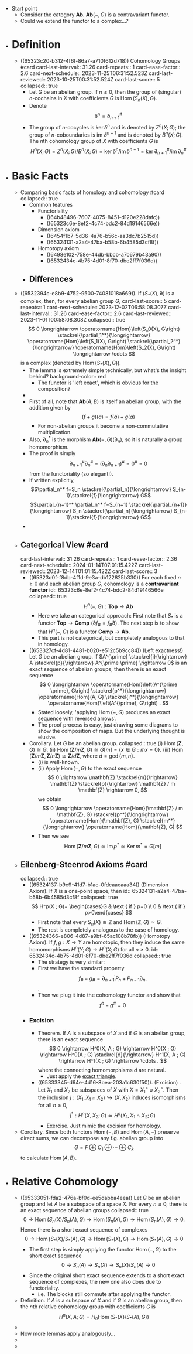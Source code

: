 - Start point
	- Consider the category $\mathbf {Ab}$.
	  $\mathbf{Ab}(-,G)$ is a contravariant functor.
	- Could we extend the functor to a complex...?
- # Definition
	- ((65323c20-b312-4f6f-86a7-a710f612d718)) Cohomology Groups #card
	  card-last-interval:: 31.26
	  card-repeats:: 1
	  card-ease-factor:: 2.6
	  card-next-schedule:: 2023-11-25T06:31:52.523Z
	  card-last-reviewed:: 2023-10-25T00:31:52.524Z
	  card-last-score:: 5
	  collapsed:: true
		- Let $G$ be an abelian group. If $n \geq 0$, then the group of (singular) $n$-cochains in $X$ with coefficients $G$ is $\operatorname{Hom}\left(S_n(X), G\right)$.
		- Denote 
		  $$
		  \delta^n=\partial_{n+1}^{\#}
		  $$
		- The group of $n$-cocycles is $\operatorname{ker} \delta^n$ and is denoted by $Z^n(X ; G)$; the group of $n$-coboundaries is im $\delta^{n-1}$ and is denoted by $B^n(X ; G)$. The $n$th cohomology group of $X$ with coefficients $G$ is
		  $$
		  H^n(X ; G)=Z^n(X ; G) / B^n(X ; G)=\operatorname{ker} \delta^n / \operatorname{im} \delta^{n-1}=\operatorname{ker} \partial_{n+1}^{\#} / \operatorname{im} \partial_n^{\#}
		  $$
- # Basic Facts
	- Comparing basic facts of homology and cohomology #card
	  collapsed:: true
		- Common features
			- Functoriality
				- ((64b48496-7607-4075-8451-d120e228dafc))
				- ((65323c6e-8ef2-4c74-bdc2-84d19146566e))
			- Dimension axiom
				- ((6454f1b7-5d36-4a76-b56c-aa3dc7b2515d))
				- ((65324131-a2a4-47ba-b58b-6b4585d3cf8f))
			- Homotopy axiom
				- ((6498e102-758e-44db-bbcb-a7c679b43a90))
				- ((6532434c-4b75-4d01-8f70-dbe2ff7f036d))
		- Differences
			-
	- ((6532394c-e8b9-4752-9500-74081018a669)). If $\left(S_*(X), \partial\right)$ is a complex, then, for every abelian group $G$,
	  card-last-score:: 5
	  card-repeats:: 1
	  card-next-schedule:: 2023-12-02T06:58:08.307Z
	  card-last-interval:: 31.26
	  card-ease-factor:: 2.6
	  card-last-reviewed:: 2023-11-01T00:58:08.308Z
	  collapsed:: true
	  $$
	  0 \longrightarrow \operatorname{Hom}\left(S_0(X), G\right) \stackrel{\partial_1^*}{\longrightarrow} \operatorname{Hom}\left(S_1(X), G\right) \stackrel{\partial_2^*}{\longrightarrow} \operatorname{Hom}\left(S_2(X), G\right) \longrightarrow \cdots
	  $$
	  is a complex (denoted by $\operatorname{Hom}\left(S_*(X), G\right)$).
		- The lemma is extremely simple technically, but what's the insight behind?
		  background-color:: red
			- The functor is 'left exact', which is obvious for the composition?
		-
		- First of all, note that $\mathbf{Ab}(A,B)$ is itself an abelian group, with the addition given by
		  $$(f+g)(a)=f(a)+g(a)$$
			- For non-abelian groups it become a non-commutative multiplication.
		- Also, $\partial_n^*$ is the morphism $\mathbf{Ab}(-,G)(\partial_n)$, so it is naturally a group homomorphism.
		- The proof is simply
		  $$
		  \partial_{n+1}^{\#} \partial_n^{\#}=\left(\partial_n \partial_{n+1}\right)^{\#}=0^{\#}=0
		  $$
		  from the functoriality (so elegant!).
		- If written explicitly,
		  $$\partial_n^* f=S_n \stackrel{\partial_n}{\longrightarrow} S_{n-1}\stackrel{f}{\longrightarrow} G$$
		  $$\partial_{n+1}^* \partial_n^* f=S_{n+1} \stackrel{\partial_{n+1}}{\longrightarrow} S_n \stackrel{\partial_n}{\longrightarrow} S_{n-1}\stackrel{f}{\longrightarrow} G$$
		-
	- ## Categorical View #card
	  card-last-interval:: 31.26
	  card-repeats:: 1
	  card-ease-factor:: 2.36
	  card-next-schedule:: 2024-01-14T07:01:15.422Z
	  card-last-reviewed:: 2023-12-14T01:01:15.422Z
	  card-last-score:: 3
		- ((65323d0f-f8db-4f1d-9e3a-db122825b330)) For each fixed $n \geq 0$ and each abelian group $G$, cohomology is a **contravariant functor**
		  id:: 65323c6e-8ef2-4c74-bdc2-84d19146566e
		  collapsed:: true
		  $$
		  H^n(-,G): \mathbf{T o p} \rightarrow \mathbf{A b}
		  $$
			- Here we take an categorical approach:
			  First note that $S_*$ is a functor $\mathbf{Top} \to \mathbf{Comp}$ ($\partial f_\#=f_\# \partial$). The next step is to show that $H^n(-,G)$ is a functor $\mathbf{Comp} \to \mathbf{Ab}$.
			- This part is not categorical, but completely analogous to that in homology.
		- ((653327cf-4d81-4481-b020-e512c5b9cc84)) (Left exactness!) Let $G$ be an abelian group. If $A^{\prime} \stackrel{i}{\rightarrow} A \stackrel{p}{\rightarrow} A^{\prime \prime} \rightarrow 0$ is an exact sequence of abelian groups, then there is an exact sequence
		  $$
		  0 \longrightarrow \operatorname{Hom}\left(A^{\prime \prime}, G\right) \stackrel{p^*}{\longrightarrow} \operatorname{Hom}(A, G) \stackrel{i^*}{\longrightarrow} \operatorname{Hom}\left(A^{\prime}, G\right) .
		  $$
			- Stated loosely, 'applying $\operatorname{Hom}(-,G)$ produces an exact sequence with reversed arrows'.
			- The proof process is easy, just drawing some diagrams to show the composition of maps. But the underlying thought is elusive.
		- Corollary. Let $G$ be an abelian group.
		  collapsed:: true
		  (i) $\operatorname{Hom}(\mathbf{Z}, G) \cong G$.
		  (ii) $\operatorname{Hom}(\mathbf{Z} / m \mathbf{Z}, G) \cong G[m]=\{x \in G: m x=0\}$.
		  (iii) $\operatorname{Hom}(\mathbf{Z} / m \mathbf{Z}, \mathbf{Z} / n \mathbf{Z}) \cong \mathbf{Z} / d \mathbf{Z}$, where $d=\operatorname{gcd}\{m, n\}$.
			- (i) is well-known.
			- (ii) Apply $\operatorname{Hom}(-, G)$ to the exact sequence
			  $$
			  0 \rightarrow \mathbf{Z} \stackrel{m}{\rightarrow} \mathbf{Z} \stackrel{p}{\rightarrow} \mathbf{Z} / m \mathbf{Z} \rightarrow 0,
			  $$
			  we obtain
			  $$
			  0 \longrightarrow \operatorname{Hom}(\mathbf{Z} / m \mathbf{Z}, G) \stackrel{p^*}{\longrightarrow} \operatorname{Hom}(\mathbf{Z}, G) \stackrel{m^*}{\longrightarrow} \operatorname{Hom}(\mathbf{Z}, G)
			  $$
			- Then we see
			  $$\operatorname{Hom}(\mathbf{Z} / m \mathbf{Z}, G) \simeq \operatorname{Im} p^* \simeq \operatorname{Ker} m^* =G[m] $$
	- ## Eilenberg-Steenrod Axioms #card
	  collapsed:: true
		- ((65324137-b9c9-41d7-b1ac-0fdcaaeaaa34)) (Dimension Axiom). If $X$ is a one-point space, then
		  id:: 65324131-a2a4-47ba-b58b-6b4585d3cf8f
		  collapsed:: true
		  $$
		  H^p(X ; G)= \begin{cases}G & \text { if } p=0 \\ 0 & \text { if } p>0\end{cases}
		  $$
			- First note that every $S_n(X) \cong \mathbb{Z}$ and $\operatorname{Hom}(\mathbb Z,G) \simeq G$.
			- The rest is completely analogous to the case of homology.
		- ((65324366-e806-4d87-a9bf-65ac108b78fb)) (Homotopy Axiom). If $f, g: X \rightarrow Y$ are homotopic, then they induce the same homomorphisms $H^n(Y ; G) \rightarrow H^n(X ; G)$ for all $n \geq 0$.
		  id:: 6532434c-4b75-4d01-8f70-dbe2ff7f036d
		  collapsed:: true
			- The strategy is very similar:
			- First we have the standard property
			  $$
			  f_{\#}-g_{\#}=\partial_{n+1}^{\prime} P_n+P_{n-1} \partial_n .
			  $$.
			- Then we plug it into the cohomology functor and show that
			  $$f^\# - g^\#=0$$
		- ### Excision
			- Theorem. If $A$ is a subspace of $X$ and if $G$ is an abelian group, there is an exact sequence
			  $$
			  0 \rightarrow H^0(X, A ; G) \rightarrow H^0(X ; G) \rightarrow H^0(A ; G) \stackrel{d}{\rightarrow} H^1(X, A ; G) \rightarrow H^1(X ; G) \rightarrow \cdots .
			  $$
			  where the connecting homomorphisms $d$ are natural.
				- Just apply the [exact triangle](((64b48492-3720-4903-af07-d9b768a34a2f))).
			- ((65333345-d64e-4d16-8bea-203a1c630f50)). (Excision) . Let $X_1$ and $X_2$ be subspaces of $X$ with $X=X_1^\circ \cup X_2^\circ$. Then the inclusion $j:\left(X_1, X_1 \cap X_2\right) \hookrightarrow\left(X, X_2\right)$ induces isomorphisms for all $n \geq 0$,
			  $$
			  j^*: H^n\left(X, X_2 ; G\right) \simeq H^n\left(X_1, X_1 \cap X_2 ; G\right)
			  $$
				- Exercise. Just mimic the excision for homology.
	- Corollary. Since both functors $\operatorname{Hom}(-, B)$ and $\operatorname{Hom}(A, -)$ preserve direct sums, we can decompose any f.g. abelian group into 
	  $$
	  G=F \oplus C_1 \oplus \cdots \oplus C_k
	  $$
	  to calculate $\operatorname{Hom}(A,B)$.
- # Relative Cohomology
	- ((65333051-fda2-476a-bf0d-ee5dabba4eea)) Let $G$ be an abelian group and let $A$ be a subspace of a space $X$. For every $n \geq 0$, there is an exact sequence of abelian groups
	  collapsed:: true
	  $$
	  0 \rightarrow \operatorname{Hom}\left(S_n(X) / S_n(A), G\right) \rightarrow \operatorname{Hom}\left(S_n(X), G\right) \rightarrow \operatorname{Hom}\left(S_n(A), G\right) \rightarrow 0 .
	  $$
	  Hence there is a short exact sequence of complexes
	  $$
	  0 \rightarrow \operatorname{Hom}\left(S_*(X) / S_*(A), G\right) \rightarrow \operatorname{Hom}\left(S_*(X), G\right) \rightarrow \operatorname{Hom}\left(S_*(A), G\right) \rightarrow 0
	  $$
		- The first step is simply applying the functor $\operatorname{Hom}(-,G)$ to the short exact sequence
		  $$
		  0 \rightarrow S_n(A) \rightarrow S_n(X) \rightarrow S_n(X) / S_n(A) \rightarrow 0
		  $$
		- Since the original short exact sequence extends to a short exact sequence of complexes, the new one also does due to functoriality.
			- i.e. The blocks still commute after applying the functor.
	- Definition. If $A$ is a subspace of $X$ and if $G$ is an abelian group, then the $n$th relative cohomology group with coefficients $G$ is
	  $$
	  \left.H^n(X, A ; G)=H_n \operatorname{Hom}\left(S_*(X) / S_*(A), G\right)\right)
	  $$
	-
	- Now more lemmas apply analogously...
	-
	-
